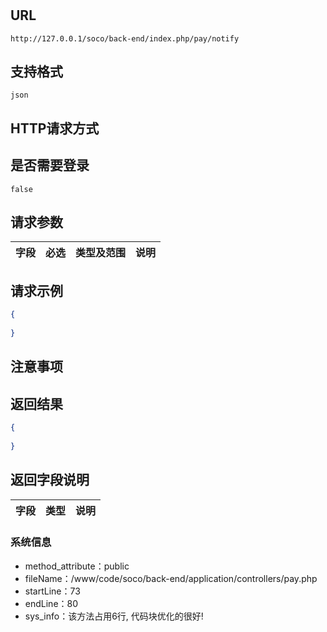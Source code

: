 # 

##  URL
    http://127.0.0.1/soco/back-end/index.php/pay/notify

##  支持格式
    json

##  HTTP请求方式
    

##  是否需要登录
    false

##  请求参数
| 字段                     |   必选            |   类型及范围    | 说明                               |
|:-------------------------|:----------------- |:----------------|:-----------------------------------|


##  请求示例
```json
{
    
}
```

##  注意事项
    

##  返回结果
```json
{
    
}
```

##  返回字段说明
| 字段                     |   类型           | 说明                               |
|:-------------------------|:-----------------|:-----------------------------------|


### 系统信息
- method_attribute：public
- fileName：/www/code/soco/back-end/application/controllers/pay.php
- startLine：73
- endLine：80
- sys_info：该方法占用6行, 代码块优化的很好!
